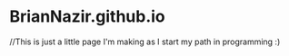 # BrianNazir.github.io

//This is just a little page I'm making as I start my path in programming :)

